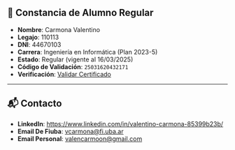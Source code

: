 ## 📜 Constancia de Alumno Regular
- **Nombre**: Carmona Valentino  
- **Legajo**: 110113
- **DNI**: 44670103
- **Carrera**: Ingeniería en Informática (Plan 2023-5)  
- **Estado**: Regular (vigente al 16/03/2025)  
- **Código de Validación**: `25031620432171`  
- **Verificación**: [Validar Certificado](https://guaraniautogestion.fi.uba.ar/g3w/validador_certificados)

---

## 📬 Contacto
- **LinkedIn**: https://www.linkedin.com/in/valentino-carmona-85399b23b/
- **Email De Fiuba**: vcarmona@fi.uba.ar
- **Email Personal**: valencarmoon@gmail.com
